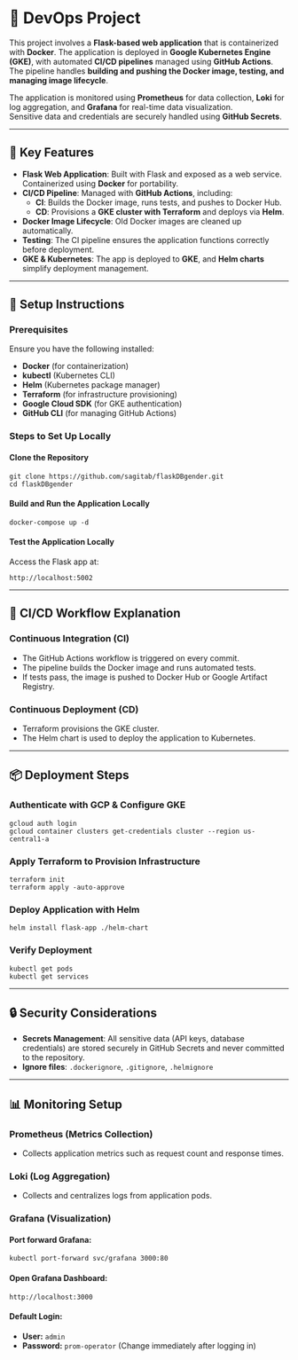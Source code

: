 # 🚀 DevOps Project

This project involves a **Flask-based web application** that is containerized with **Docker**. The application is deployed in **Google Kubernetes Engine (GKE)**, with automated **CI/CD pipelines** managed using **GitHub Actions**. The pipeline handles **building and pushing the Docker image, testing, and managing image lifecycle**.

The application is monitored using **Prometheus** for data collection, **Loki** for log aggregation, and **Grafana** for real-time data visualization.  
Sensitive data and credentials are securely handled using **GitHub Secrets**.

---

## 🔹 Key Features

- **Flask Web Application**: Built with Flask and exposed as a web service. Containerized using **Docker** for portability.
- **CI/CD Pipeline**: Managed with **GitHub Actions**, including:
  - **CI**: Builds the Docker image, runs tests, and pushes to Docker Hub.
  - **CD**: Provisions a **GKE cluster with Terraform** and deploys via **Helm**.
- **Docker Image Lifecycle**: Old Docker images are cleaned up automatically.
- **Testing**: The CI pipeline ensures the application functions correctly before deployment.
- **GKE & Kubernetes**: The app is deployed to **GKE**, and **Helm charts** simplify deployment management.

---

## 📌 Setup Instructions

### Prerequisites

Ensure you have the following installed:

- **Docker** (for containerization)
- **kubectl** (Kubernetes CLI)
- **Helm** (Kubernetes package manager)
- **Terraform** (for infrastructure provisioning)
- **Google Cloud SDK** (for GKE authentication)
- **GitHub CLI** (for managing GitHub Actions)

### Steps to Set Up Locally

#### Clone the Repository

```
git clone https://github.com/sagitab/flaskDBgender.git
cd flaskDBgender
```

#### Build and Run the Application Locally

```
docker-compose up -d
```

#### Test the Application Locally

Access the Flask app at:

```
http://localhost:5002
```

---

## 🚀 CI/CD Workflow Explanation

### Continuous Integration (CI)

- The GitHub Actions workflow is triggered on every commit.
- The pipeline builds the Docker image and runs automated tests.
- If tests pass, the image is pushed to Docker Hub or Google Artifact Registry.

### Continuous Deployment (CD)

- Terraform provisions the GKE cluster.
- The Helm chart is used to deploy the application to Kubernetes.

---

## 📦 Deployment Steps

### Authenticate with GCP & Configure GKE

```
gcloud auth login
gcloud container clusters get-credentials cluster --region us-central1-a
```

### Apply Terraform to Provision Infrastructure

```
terraform init
terraform apply -auto-approve
```

### Deploy Application with Helm

```
helm install flask-app ./helm-chart
```

### Verify Deployment

```
kubectl get pods
kubectl get services
```

---

## 🔒 Security Considerations

- **Secrets Management**: All sensitive data (API keys, database credentials) are stored securely in GitHub Secrets and never committed to the repository.
- **Ignore files**: `.dockerignore`, `.gitignore`, `.helmignore`

---

## 📊 Monitoring Setup

### Prometheus (Metrics Collection)

- Collects application metrics such as request count and response times.

### Loki (Log Aggregation)

- Collects and centralizes logs from application pods.

### Grafana (Visualization)

#### Port forward Grafana:

```
kubectl port-forward svc/grafana 3000:80
```

#### Open Grafana Dashboard:

```
http://localhost:3000
```

#### Default Login:

- **User:** `admin`
- **Password:** `prom-operator` (Change immediately after logging in)
